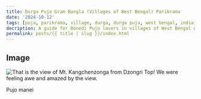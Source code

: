 ```yaml
---
title: Durga Puja Gram Bangla (Villages of West Bengal) Parikrama  
date: '2024-10-12'
tags: [puja, parikrama, village, durga, durga puja, west bengal, india, festival, pujo]
decription: A guide for Bonedi Pujo lovers in villages of West Bengal with route maps
permalink: posts/{{ title | slug }}/index.html
---
```

## Image

![That is the view of Mt. Kangchenzonga from Dzongri Top! We were feeling awe and amazed by the view.](https://arnabdatta.github.io/images/blog/dzongri/DSC_0067%20(1024x635).jpg)


Pujo manei
